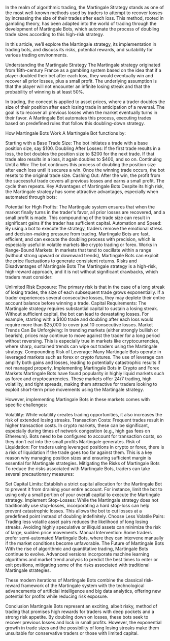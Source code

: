 In the realm of algorithmic trading, the Martingale Strategy stands as one of the most well-known methods used by traders to attempt to recover losses by increasing the size of their trades after each loss. This method, rooted in gambling theory, has been adapted into the world of trading through the development of Martingale Bots, which automate the process of doubling trade sizes according to this high-risk strategy.

In this article, we’ll explore the Martingale strategy, its implementation in trading bots, and discuss its risks, potential rewards, and suitability for various trading environments.



Understanding the Martingale Strategy
The Martingale strategy originated from 18th-century France as a gambling system based on the idea that if a player doubled their bet after each loss, they would eventually win and recover all prior losses, plus a small profit. The underlying assumption is that the player will not encounter an infinite losing streak and that the probability of winning is at least 50%.

In trading, the concept is applied to asset prices, where a trader doubles the size of their position after each losing trade in anticipation of a reversal. The goal is to recover all previous losses when the market eventually turns in their favor. A Martingale Bot automates this process, executing trades based on predefined rules that follow this doubling-down strategy.



How Martingale Bots Work
A Martingale Bot functions by:



Starting with a Base Trade Size: The bot initiates a trade with a base position size, say $100.
Doubling After Losses: If the first trade results in a loss, the bot doubles the position size to $200 for the next trade. If that trade also results in a loss, it again doubles to $400, and so on.
Continuing Until a Win: The bot continues this process of doubling the position size after each loss until it secures a win. Once the winning trade occurs, the bot resets to the original trade size.
Cashing Out: After the win, the profit from the successful trade covers all previous losses and earns a small profit. The cycle then repeats.
Key Advantages of Martingale Bots
Despite its high risk, the Martingale strategy has some attractive advantages, especially when automated through bots:



Potential for High Profits: The Martingale system ensures that when the market finally turns in the trader's favor, all prior losses are recovered, and a small profit is made. This compounding of the trade size can result in significant gains if the trader has sufficient capital.
Automation and Speed: By using a bot to execute the strategy, traders remove the emotional stress and decision-making pressure from trading. Martingale Bots are fast, efficient, and can execute the doubling process with precision, which is especially useful in volatile markets like crypto trading or forex.
Works in Range-Bound Markets: In markets that tend to oscillate within a range (without strong upward or downward trends), Martingale Bots can exploit the price fluctuations to generate consistent returns.
Risks and Disadvantages of Martingale Bots
The Martingale strategy is a high-risk, high-reward approach, and it is not without significant drawbacks, which traders must consider:



Unlimited Risk Exposure: The primary risk is that in the case of a long streak of losing trades, the size of each subsequent trade grows exponentially. If a trader experiences several consecutive losses, they may deplete their entire account balance before winning a trade.
Capital Requirements: The Martingale strategy requires substantial capital to sustain a losing streak. Without sufficient capital, the bot can lead to devastating losses. For example, starting with a $100 trade and doubling after each loss would require more than $25,000 to cover just 10 consecutive losses.
Market Trends Can Be Unforgiving: In trending markets (either strongly bullish or bearish), prices may continue to move against the trader for a long period without reversing. This is especially true in markets like cryptocurrencies, where sharp, sustained trends can wipe out traders using the Martingale strategy.
Compounding Risk of Leverage: Many Martingale Bots operate in leveraged markets such as forex or crypto futures. The use of leverage can amplify both gains and losses, leading to potentially catastrophic results if not managed properly.
Implementing Martingale Bots in Crypto and Forex Markets
Martingale Bots have found popularity in highly liquid markets such as forex and cryptocurrencies. These markets offer 24/7 trading, high volatility, and tight spreads, making them attractive for traders looking to exploit short-term price movements using the Martingale strategy.

However, implementing Martingale Bots in these markets comes with specific challenges:



Volatility: While volatility creates trading opportunities, it also increases the risk of extended losing streaks.
Transaction Costs: Frequent trades result in higher transaction costs. In crypto markets, these can be significant, especially during times of network congestion (e.g., high gas fees on Ethereum). Bots need to be configured to account for transaction costs, so they don’t eat into the small profits Martingale generates.
Risk of Liquidation: For traders using leveraged positions in crypto or forex, there is a risk of liquidation if the trade goes too far against them. This is a key reason why managing position sizes and ensuring sufficient margin is essential for Martingale strategies.
Mitigating the Risks of Martingale Bots
To reduce the risks associated with Martingale Bots, traders can take several precautionary measures:



Set Capital Limits: Establish a strict capital allocation for the Martingale Bot to prevent it from draining your entire account. For instance, limit the bot to using only a small portion of your overall capital to execute the Martingale strategy.
Implement Stop-Losses: While the Martingale strategy does not traditionally use stop-losses, incorporating a hard stop-loss can help prevent catastrophic losses. This allows the bot to cut losses at a predefined point instead of doubling indefinitely.
Choose Less Volatile Pairs: Trading less volatile asset pairs reduces the likelihood of long losing streaks. Avoiding highly speculative or illiquid assets can minimize the risk of large, sudden price movements.
Manual Intervention: Some traders prefer semi-automated Martingale Bots, where they can intervene manually if the market conditions become unfavorable.
The Future of Martingale Bots
With the rise of algorithmic and quantitative trading, Martingale Bots continue to evolve. Advanced versions incorporate machine learning algorithms and market trend analysis to predict the best times to enter or exit positions, mitigating some of the risks associated with traditional Martingale strategies.

These modern iterations of Martingale Bots combine the classical risk-reward framework of the Martingale system with the technological advancements of artificial intelligence and big data analytics, offering new potential for profits while reducing risk exposure.



Conclusion
Martingale Bots represent an exciting, albeit risky, method of trading that promises high rewards for traders with deep pockets and a strong risk appetite. By doubling down on losses, these bots seek to recover previous losses and lock in small profits. However, the exponential growth in trade sizes and the possibility of long losing streaks make them unsuitable for conservative traders or those with limited capital.

